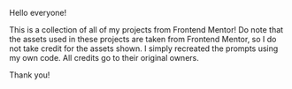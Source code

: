 Hello everyone!

This is a collection of all of my projects from Frontend Mentor! Do note that the assets used in these projects are taken from Frontend Mentor, so I do not take credit for the assets shown. I simply recreated the prompts using my own code. All credits go to their original owners.

Thank you!
